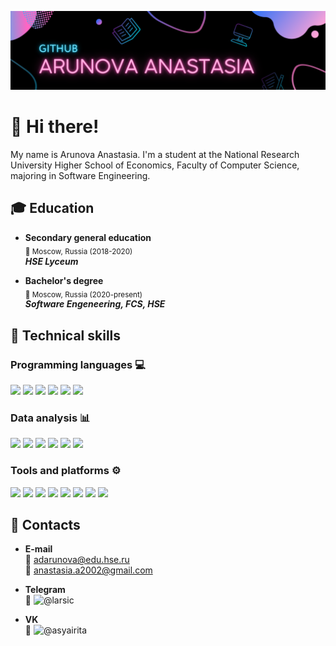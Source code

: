 [![](https://github.com/adarunova/adarunova/blob/main/images/header.png)](https://github.com/adarunova/adarunova/blob/main/images/header.png)

# 👋 Hi there!

My name is Arunova Anastasia. I'm a student at the National Research University Higher School of Economics, Faculty of Computer Science, majoring in Software Engineering.


## :mortar_board: Education

- **Secondary general education**<br />
<sub>:date: Moscow, Russia (2018-2020) </sub><br />
***HSE Lyceum***


- **Bachelor's degree**<br />
<sub>:date: Moscow, Russia (2020-present)</sub> <br />
***Software Engeneering, FCS, HSE***


## 💼 Technical skills

### Programming languages :computer:

![](https://img.shields.io/badge/Code-Java-informational?style=flat&logo=java&color=FD7CC9)
![](https://img.shields.io/badge/Code-C%2B%2B-informational?style=flat&logo=cplusplus&color=FD7CC9)
![](https://img.shields.io/badge/Code-Python-informational?style=flat&logo=python&color=FD7CC9)
![](https://img.shields.io/badge/Code-C%23-informational?style=flat&logo=csharp&color=FD7CC9)
![](https://img.shields.io/badge/Code-C-informational?style=flat&logo=c&color=FD7CC9)
![](https://img.shields.io/badge/Code-SQLite-informational?style=flat&logo=sqlite&color=FD7CC9)

### Data analysis :bar_chart:

![](https://img.shields.io/badge/Platform-Jupyter-informational?style=flat&logo=jupyter&color=FD7CC9)
![](https://img.shields.io/badge/Library-Numpy-informational?style=flat&logo=numpy&color=FD7CC9)
![](https://img.shields.io/badge/Library-Pandas-informational?style=flat&logo=pandas&color=FD7CC9)
![](https://img.shields.io/badge/Library-Scipy-informational?style=flat&logo=scipy&color=FD7CC9)
![](https://img.shields.io/badge/Library-Scikit--learn-informational?style=flat&logo=scikitlearn&color=FD7CC9)
![](https://img.shields.io/badge/Library-Matplotlib-informational?style=flat&color=FD7CC9)

### Tools and platforms :gear:

![](https://img.shields.io/badge/Tools-Git-informational?style=flat&logo=git&color=FD7CC9)
![](https://img.shields.io/badge/Tools-Github-informational?style=flat&logo=github&color=FD7CC9)
![](https://img.shields.io/badge/Tools-LaTeX-informational?style=flat&logo=latex&color=FD7CC9)
![](https://img.shields.io/badge/Platform-Android-informational?style=flat&logo=android&color=FD7CC9)
![](https://img.shields.io/badge/Platform-Firebase-informational?style=flat&logo=firebase&color=FD7CC9)
![](https://img.shields.io/badge/Platform-Xamarin-informational?style=flat&logo=xamarin&color=FD7CC9)
![](https://img.shields.io/badge/Platform-.NET-informational?style=flat&logo=dotnet&color=FD7CC9)
![](https://img.shields.io/badge/Platform-Microsoft%20Azure-informational?style=flat&logo=microsoftazure&color=FD7CC9)


## 🤝 Contacts

- **E-mail** <br />
:email:  adarunova@edu.hse.ru<br />
:email: anastasia.a2002@gmail.com

- **Telegram** <br />
:iphone: ![@larsic](https://t.me/larsic)

- **VK** <br />
:iphone: ![@asyairita](https://vk.com/asyairita)
